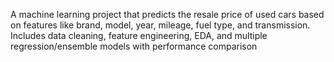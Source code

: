 A machine learning project that predicts the resale price of used cars based on features like brand, model, year, mileage, fuel type, and transmission. Includes data cleaning, feature engineering, EDA, and multiple regression/ensemble models with performance comparison